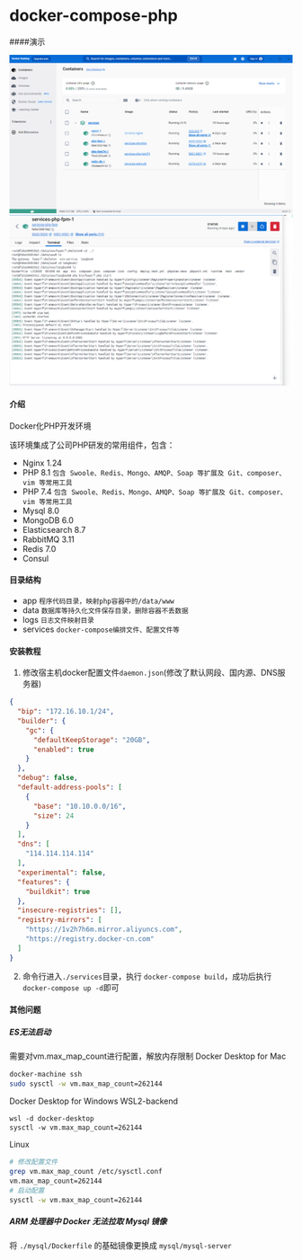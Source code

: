 # docker-compose-php

####演示

![示例图片](img1.png)
![示例图片](img2.png)

#### 介绍
Docker化PHP开发环境

该环境集成了公司PHP研发的常用组件，包含：
- Nginx 1.24
- PHP 8.1 `包含 Swoole、Redis、Mongo、AMQP、Soap 等扩展及 Git、composer、vim 等常用工具`
- PHP 7.4 `包含 Swoole、Redis、Mongo、AMQP、Soap 等扩展及 Git、composer、vim 等常用工具`
- Mysql 8.0
- MongoDB 6.0
- Elasticsearch 8.7
- RabbitMQ 3.11
- Redis 7.0
- Consul

#### 目录结构
- app `程序代码目录，映射php容器中的/data/www`
- data `数据库等持久化文件保存目录，删除容器不丢数据`
- logs `日志文件映射目录`
- services `docker-compose编排文件、配置文件等`


#### 安装教程
1. 修改宿主机docker配置文件`daemon.json`(修改了默认网段、国内源、DNS服务器)
```JSON
{
  "bip": "172.16.10.1/24",
  "builder": {
    "gc": {
      "defaultKeepStorage": "20GB",
      "enabled": true
    }
  },
  "debug": false,
  "default-address-pools": [
    {
      "base": "10.10.0.0/16",
      "size": 24
    }
  ],
  "dns": [
    "114.114.114.114"
  ],
  "experimental": false,
  "features": {
    "buildkit": true
  },
  "insecure-registries": [],
  "registry-mirrors": [
    "https://1v2h7h6m.mirror.aliyuncs.com",
    "https://registry.docker-cn.com"
  ]
}
```

2. 命令行进入`./services`目录，执行 `docker-compose build`，成功后执行`docker-compose up -d`即可

#### 其他问题
##### ES无法启动
需要对vm.max_map_count进行配置，解放内存限制
Docker Desktop for Mac
```bash
docker-machine ssh
sudo sysctl -w vm.max_map_count=262144
```

Docker Desktop for Windows WSL2-backend
```shell
wsl -d docker-desktop
sysctl -w vm.max_map_count=262144
```

Linux
```bash
# 修改配置文件
grep vm.max_map_count /etc/sysctl.conf
vm.max_map_count=262144
# 启动配置
sysctl -w vm.max_map_count=262144
```

##### ARM 处理器中 Docker 无法拉取 Mysql 镜像
将 `./mysql/Dockerfile` 的基础镜像更换成 `mysql/mysql-server`